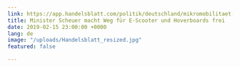 ```yaml
---
link: https://app.handelsblatt.com/politik/deutschland/mikromobilitaet-minister-scheuer-macht-weg-fuer-e-scooter-und-hoverboards-frei/24003150.html?ticket=ST-921294-Jcmq0cVBeNxwxLuwAeC2-ap3
title: Minister Scheuer macht Weg für E-Scooter und Hoverboards frei
date: 2019-02-15 23:00:00 +0000
lang: de
image: "/uploads/Handelsblatt_resized.jpg"
featured: false

---
```


